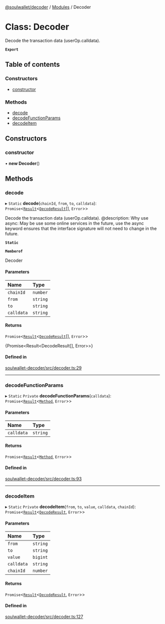 [@soulwallet/decoder](../README.md) / [Modules](../modules.md) / Decoder

# Class: Decoder

Decode the transaction data (userOp.calldata).

**`Export`**

## Table of contents

### Constructors

- [constructor](Decoder.md#constructor)

### Methods

- [decode](Decoder.md#decode)
- [decodeFunctionParams](Decoder.md#decodefunctionparams)
- [decodeItem](Decoder.md#decodeitem)

## Constructors

### constructor

• **new Decoder**()

## Methods

### decode

▸ `Static` **decode**(`chainId`, `from`, `to`, `calldata`): `Promise`<[`Result`](../modules.md#result)<[`DecodeResult`](../interfaces/DecodeResult.md)[], `Error`\>\>

Decode the transaction data (userOp.calldata).
@description: Why use async: May be use some online services in the future, use the async keyword ensures that the interface signature will not need to change in the future.

**`Static`**

**`Memberof`**

Decoder

#### Parameters

| Name | Type |
| :------ | :------ |
| `chainId` | `number` |
| `from` | `string` |
| `to` | `string` |
| `calldata` | `string` |

#### Returns

`Promise`<[`Result`](../modules.md#result)<[`DecodeResult`](../interfaces/DecodeResult.md)[], `Error`\>\>

{Promise<Result<DecodeResult[], Error>>}

#### Defined in

[soulwallet-decoder/src/decoder.ts:29](https://github.com/SoulWallet/soulwalletlib/blob/1189b3a/packages/soulwallet-decoder/src/decoder.ts#L29)

___

### decodeFunctionParams

▸ `Static` `Private` **decodeFunctionParams**(`calldata`): `Promise`<[`Result`](../modules.md#result)<[`Method`](../interfaces/Method.md), `Error`\>\>

#### Parameters

| Name | Type |
| :------ | :------ |
| `calldata` | `string` |

#### Returns

`Promise`<[`Result`](../modules.md#result)<[`Method`](../interfaces/Method.md), `Error`\>\>

#### Defined in

[soulwallet-decoder/src/decoder.ts:93](https://github.com/SoulWallet/soulwalletlib/blob/1189b3a/packages/soulwallet-decoder/src/decoder.ts#L93)

___

### decodeItem

▸ `Static` `Private` **decodeItem**(`from`, `to`, `value`, `calldata`, `chainId`): `Promise`<[`Result`](../modules.md#result)<[`DecodeResult`](../interfaces/DecodeResult.md), `Error`\>\>

#### Parameters

| Name | Type |
| :------ | :------ |
| `from` | `string` |
| `to` | `string` |
| `value` | `bigint` |
| `calldata` | `string` |
| `chainId` | `number` |

#### Returns

`Promise`<[`Result`](../modules.md#result)<[`DecodeResult`](../interfaces/DecodeResult.md), `Error`\>\>

#### Defined in

[soulwallet-decoder/src/decoder.ts:127](https://github.com/SoulWallet/soulwalletlib/blob/1189b3a/packages/soulwallet-decoder/src/decoder.ts#L127)
